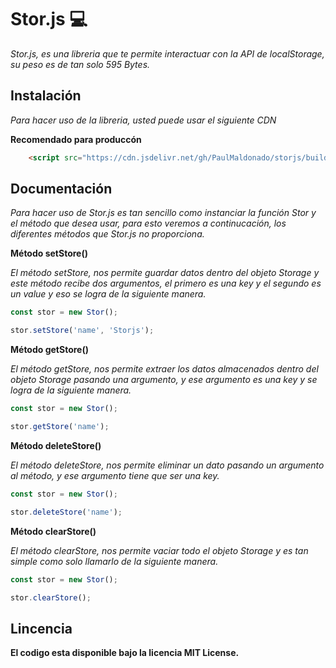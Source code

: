 # Stor.js 💻

*Stor.js, es una libreria que te permite interactuar con la API de localStorage, su peso es de tan solo 595 Bytes.*

## Instalación

*Para hacer uso de la libreria, usted puede usar el siguiente CDN*

**Recomendado para produccón**

```html
    <script src="https://cdn.jsdelivr.net/gh/PaulMaldonado/storjs/build/stor.min.js"></script>
```

## Documentación

*Para hacer uso de Stor.js es tan sencillo como instanciar la función Stor y el método que desea usar, para esto veremos a continucación, los diferentes métodos que Stor.js no proporciona.*

**Método setStore()**

*El método setStore, nos permite guardar datos dentro del objeto Storage y este método recibe dos argumentos, el primero es una key y el segundo es un value y eso se logra de la siguiente manera.*

```javascript
const stor = new Stor();

stor.setStore('name', 'Storjs');
```
**Método getStore()**

*El método getStore, nos permite extraer los datos almacenados dentro del objeto Storage pasando una argumento, y ese argumento es una key y se logra de la siguiente manera.*

```javascript
const stor = new Stor();

stor.getStore('name');
```
**Método deleteStore()**

*El método deleteStore, nos permite eliminar un dato pasando un argumento al método, y ese argumento tiene que ser una key.*

```javascript
const stor = new Stor();

stor.deleteStore('name');
```
**Método clearStore()**

*El método clearStore, nos permite vaciar todo el objeto Storage y es tan simple como solo llamarlo de la siguiente manera.*

```javascript
const stor = new Stor();

stor.clearStore();
```

## Lincencia

**El codigo esta disponible bajo la licencia MIT License.**
